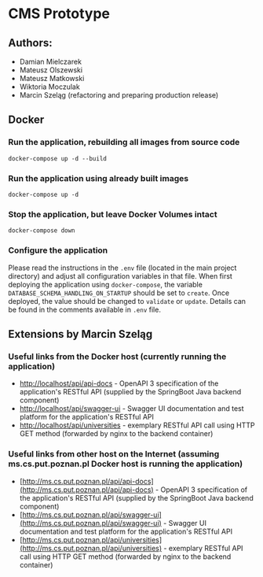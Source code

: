 # CMS Prototype

## Authors:
- Damian Mielczarek
- Mateusz Olszewski
- Mateusz Matkowski
- Wiktoria Moczulak
- Marcin Szeląg (refactoring and preparing production release)

## Docker

### Run the application, rebuilding all images from source code
`docker-compose up -d --build`

### Run the application using already built images
`docker-compose up -d`

### Stop the application, but leave Docker Volumes intact
`docker-compose down`

### Configure the application
Please read the instructions in the `.env` file (located in the main project directory) and adjust all configuration variables in that file. When first deploying the application using `docker-compose`, the variable `DATABASE_SCHEMA_HANDLING_ON_STARTUP` should be set to `create`. Once deployed, the value should be changed to `validate` or `update`. Details can be found in the comments available in `.env` file.

## Extensions by Marcin Szeląg

### Useful links from the Docker host (currently running the application)
- [http://localhost/api/api-docs](http://localhost/api/api-docs) - OpenAPI 3 specification of the application's RESTful API (supplied by the SpringBoot Java backend component)
- [http://localhost/api/swagger-ui](http://localhost/api/swagger-ui) - Swagger UI documentation and test platform for the application's RESTful API
- [http://localhost/api/universities](http://localhost/api/universities) - exemplary RESTful API call using HTTP GET method (forwarded by nginx to the backend container)

### Useful links from other host on the Internet (assuming ms.cs.put.poznan.pl Docker host is running the application)
- [http://ms.cs.put.poznan.pl/api/api-docs](http://ms.cs.put.poznan.pl/api/api-docs) - OpenAPI 3 specification of the application's RESTful API (supplied by the SpringBoot Java backend component)
- [http://ms.cs.put.poznan.pl/api/swagger-ui](http://ms.cs.put.poznan.pl/api/swagger-ui) - Swagger UI documentation and test platform for the application's RESTful API
- [http://ms.cs.put.poznan.pl/api/universities](http://ms.cs.put.poznan.pl/api/universities) - exemplary RESTful API call using HTTP GET method (forwarded by nginx to the backend container)